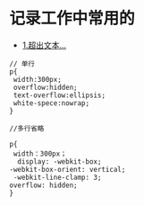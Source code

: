 # 记录工作中常用的

* [1.超出文本...](text.html)

```
// 单行
p{
 width:300px;
 overflow:hidden;
 text-overflow:ellipsis;
 white-spece:nowrap;
}

//多行省略

p{
 width：300px；
  display: -webkit-box;
-webkit-box-orient: vertical;
 -webkit-line-clamp: 3;
overflow: hidden;
}




```
